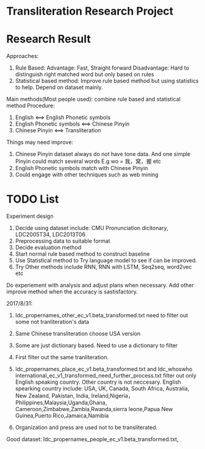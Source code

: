 # Transliteration Research Project

# Research Result
Approaches: 
1. Rule Based: Advantage: Fast, Straight forward Disadvantage: Hard to distinguish right matched word but only based on rules
2. Statistical based method: Improve rule based method but using statistics to help. Depend on dataset mainly.

Main methods(Most people used): combine rule based and statistical method
Procedure:
1. English <==> English Phonetic symbols
2. English Phonetic symbols <==> Chinese Pinyin
3. Chinese Pinyin <==> Transliteration

Things may need improve:
1. Chinese Pinyin dataset always do not have tone data. And one simple Pinyin could match several words
E.g wo = 我，窝，握 etc
2. English Phonetic symbols match with Chinese Pinyin
3. Could engage with other techniques such as web mining

# TODO List
Experiment design

1. Decide using dataset include: CMU Pronunciation dicitonary, LDC2005T34, LDC2013T06
2. Preprocessing data to suitable format
3. Decide evaluation method
4. Start normal rule based method to construct baseline
5. Use Statistical method to Try language model to see if can be improved.
6. Try Other methods include RNN, RNN with LSTM, Seq2seq, word2vec etc

Do experiement with analysis and adjust plans when necessary. Add other improve method when the accuracy is sastisfactory.



2017/8/31:
1. ldc_propernames_other_ec_v1.beta_transformed.txt need to filter out some not tranliteration's data
2. Same Chinese transliteration choose USA version
3. Some are just dictionary based. Need to use a dictionary to filter

4. First filter out the same tranliteration. 
5. ldc_propernames_place_ec_v1.beta_transformed.txt and ldc_whoswho international_ec_v1_transformed_need_further_process.txt filter out only English speaking country. Other country is not neccesary. English spearking country include: USA, UK, Canada, South Africa, Australia, New Zealand, Pakistan, India, Ireland,Nigeria，Philippines,Malaysia,Uganda,Ghana, Cameroon,Zimbabwe,Zambia,Rwanda,sierra leone,Papua New Guinea,Puerto Rico,Jamaica,Namibia


6. Organization and press are used not to be transliterated.


Good dataset: ldc_propernames_people_ec_v1.beta_transformed.txt,  
